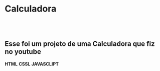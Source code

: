 <h1>Calculadora</h1>
<br>
<br>
<h2>Esse foi um projeto de uma Calculadora que fiz no youtube</h2>
<strong>HTML</strong>
<strong>CSSL</strong>
<strong>JAVASCLIPT</strong>
